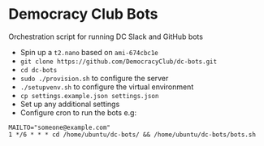# Democracy Club Bots

Orchestration script for running DC Slack and GitHub bots

* Spin up a `t2.nano` based on `ami-674cbc1e`
* `git clone https://github.com/DemocracyClub/dc-bots.git`
* `cd dc-bots`
* `sudo ./provision.sh` to configure the server
* `./setupvenv.sh` to configure the virtual environment
* `cp settings.example.json settings.json`
* Set up any additional settings
* Configure cron to run the bots e.g:

```
MAILTO="someone@example.com"
1 */6 * * * cd /home/ubuntu/dc-bots/ && /home/ubuntu/dc-bots/bots.sh
```
